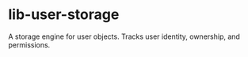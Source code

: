 # lib-user-storage
A storage engine for user objects. Tracks user identity, ownership, and permissions.

